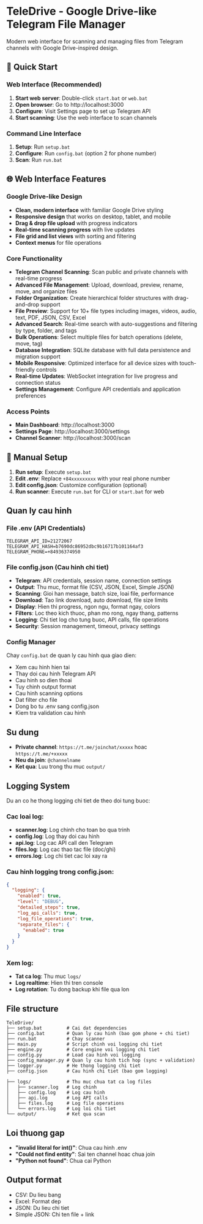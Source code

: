 # TeleDrive - Google Drive-like Telegram File Manager

Modern web interface for scanning and managing files from Telegram channels with Google Drive-inspired design.

## 🚀 Quick Start

### Web Interface (Recommended)
1. **Start web server**: Double-click `start.bat` or `web.bat`
2. **Open browser**: Go to http://localhost:3000
3. **Configure**: Visit Settings page to set up Telegram API
4. **Start scanning**: Use the web interface to scan channels

### Command Line Interface
1. **Setup**: Run `setup.bat`
2. **Configure**: Run `config.bat` (option 2 for phone number)
3. **Scan**: Run `run.bat`

## 🌐 Web Interface Features

### Google Drive-like Design
- **Clean, modern interface** with familiar Google Drive styling
- **Responsive design** that works on desktop, tablet, and mobile
- **Drag & drop file upload** with progress indicators
- **Real-time scanning progress** with live updates
- **File grid and list views** with sorting and filtering
- **Context menus** for file operations

### Core Functionality
- **Telegram Channel Scanning**: Scan public and private channels with real-time progress
- **Advanced File Management**: Upload, download, preview, rename, move, and organize files
- **Folder Organization**: Create hierarchical folder structures with drag-and-drop support
- **File Preview**: Support for 10+ file types including images, videos, audio, text, PDF, JSON, CSV, Excel
- **Advanced Search**: Real-time search with auto-suggestions and filtering by type, folder, and tags
- **Bulk Operations**: Select multiple files for batch operations (delete, move, tag)
- **Database Integration**: SQLite database with full data persistence and migration support
- **Mobile Responsive**: Optimized interface for all device sizes with touch-friendly controls
- **Real-time Updates**: WebSocket integration for live progress and connection status
- **Settings Management**: Configure API credentials and application preferences

### Access Points
- **Main Dashboard**: http://localhost:3000
- **Settings Page**: http://localhost:3000/settings
- **Channel Scanner**: http://localhost:3000/scan

## 🔧 Manual Setup

1. **Run setup**: Execute `setup.bat`
2. **Edit .env**: Replace `+84xxxxxxxxx` with your real phone number
3. **Edit config.json**: Customize configuration (optional)
4. **Run scanner**: Execute `run.bat` for CLI or `start.bat` for web

## Quan ly cau hinh

### File .env (API Credentials)
```
TELEGRAM_API_ID=21272067
TELEGRAM_API_HASH=b7690dc86952dbc9b16717b101164af3
TELEGRAM_PHONE=+84936374950
```

### File config.json (Cau hinh chi tiet)
- **Telegram**: API credentials, session name, connection settings
- **Output**: Thu muc, format file (CSV, JSON, Excel, Simple JSON)
- **Scanning**: Gioi han message, batch size, loai file, performance
- **Download**: Tao link download, auto download, file size limits
- **Display**: Hien thi progress, ngon ngu, format ngay, colors
- **Filters**: Loc theo kich thuoc, phan mo rong, ngay thang, patterns
- **Logging**: Chi tiet log cho tung buoc, API calls, file operations
- **Security**: Session management, timeout, privacy settings

### Config Manager
Chay `config.bat` de quan ly cau hinh qua giao dien:
- Xem cau hinh hien tai
- Thay doi cau hinh Telegram API
- Cau hinh so dien thoai
- Tuy chinh output format
- Cau hinh scanning options
- Dat filter cho file
- Dong bo tu .env sang config.json
- Kiem tra validation cau hinh

## Su dung

- **Private channel**: `https://t.me/joinchat/xxxxx` hoac `https://t.me/+xxxxx`
- **Neu da join**: `@channelname`
- **Ket qua**: Luu trong thu muc `output/`

## Logging System

Du an co he thong logging chi tiet de theo doi tung buoc:

### Cac loai log:
- **scanner.log**: Log chinh cho toan bo qua trinh
- **config.log**: Log thay doi cau hinh
- **api.log**: Log cac API call den Telegram
- **files.log**: Log cac thao tac file (doc/ghi)
- **errors.log**: Log chi tiet cac loi xay ra

### Cau hinh logging trong config.json:
```json
{
  "logging": {
    "enabled": true,
    "level": "DEBUG",
    "detailed_steps": true,
    "log_api_calls": true,
    "log_file_operations": true,
    "separate_files": {
      "enabled": true
    }
  }
}
```

### Xem log:
- **Tat ca log**: Thu muc `logs/`
- **Log realtime**: Hien thi tren console
- **Log rotation**: Tu dong backup khi file qua lon

## File structure

```
TeleDrive/
├── setup.bat         # Cai dat dependencies
├── config.bat        # Quan ly cau hinh (bao gom phone + chi tiet)
├── run.bat           # Chay scanner
├── main.py           # Script chinh voi logging chi tiet
├── engine.py         # Core engine voi logging chi tiet
├── config.py         # Load cau hinh voi logging
├── config_manager.py # Quan ly cau hinh tich hop (sync + validation)
├── logger.py         # He thong logging chi tiet
├── config.json       # Cau hinh chi tiet (bao gom logging)

├── logs/             # Thu muc chua tat ca log files
│   ├── scanner.log   # Log chinh
│   ├── config.log    # Log cau hinh
│   ├── api.log       # Log API calls
│   ├── files.log     # Log file operations
│   └── errors.log    # Log loi chi tiet
└── output/           # Ket qua scan
```

## Loi thuong gap

- **"invalid literal for int()"**: Chua cau hinh .env
- **"Could not find entity"**: Sai ten channel hoac chua join
- **"Python not found"**: Chua cai Python

## Output format

- CSV: Du lieu bang
- Excel: Format dep
- JSON: Du lieu chi tiet
- Simple JSON: Chi ten file + link
